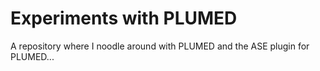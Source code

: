 # Experiments with PLUMED 

A repository where I noodle around with PLUMED and the ASE plugin for PLUMED...